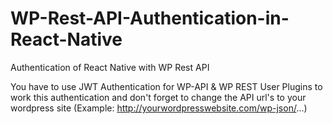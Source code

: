 # WP-Rest-API-Authentication-in-React-Native
Authentication of React Native with WP Rest API

You have to use JWT Authentication for WP-API & WP REST User Plugins to work this authentication and don't forget to change the API url's to your wordpress site (Example: http://yourwordpresswebsite.com/wp-json/...)
